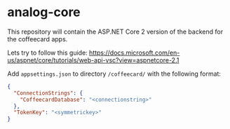 # analog-core
This repository will contain the ASP.NET Core 2 version of the backend for the coffeecard apps.

Lets try to follow this guide: https://docs.microsoft.com/en-us/aspnet/core/tutorials/web-api-vsc?view=aspnetcore-2.1

Add `appsettings.json` to directory `/coffeecard/` with the following format:
```json
{
  "ConnectionStrings": {
    "CoffeecardDatabase": "<connectionstring>"  
  },
  "TokenKey": "<symmetrickey>"
}
```
